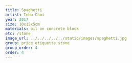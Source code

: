 ```yaml
---
title: Spaghetti
artist: Inho Choi
year: 2017
size: 10x15x5cm
materials: oil on concrete block
etc: /stone
image_url: ../../../../../static/images/spaghetti.jpg
group: price etiquette stone
group_order: 4
order: 4
---
```

